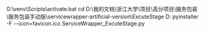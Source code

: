 G:\venv\Scripts\activate.bat
cd D:\我的文档\浙江大学\项目\高分项目\服务包装\服务包装手动版\servicewrapper-artificial-version\ExcuteStage
D:
pyinstaller -F --icon=favicon.ico ServiceWrapper_ExcuteStage.py